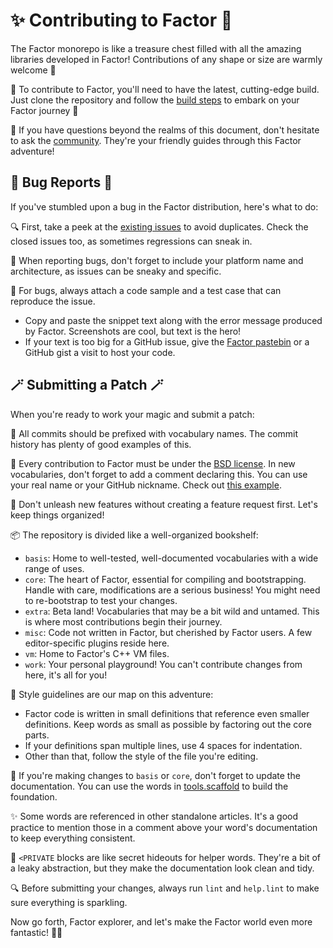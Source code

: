 # ✨ Contributing to Factor 🚀

The Factor monorepo is like a treasure chest filled with all the amazing libraries developed in Factor! Contributions of any shape or size are warmly welcome 🎉

🚀 To contribute to Factor, you'll need to have the latest, cutting-edge build. Just clone the repository and follow the [build steps](README.md#building-factor-from-source) to embark on your Factor journey 🚀

🤔 If you have questions beyond the realms of this document, don't hesitate to ask the [community](https://www.concatenative.org/wiki/view/Factor/Community). They're your friendly guides through this Factor adventure!

## 🐞 Bug Reports 🐞

If you've stumbled upon a bug in the Factor distribution, here's what to do:

🔍 First, take a peek at the [existing issues](https://github.com/factor/factor/issues?q=is%3Aissue) to avoid duplicates. Check the closed issues too, as sometimes regressions can sneak in.

🔬 When reporting bugs, don't forget to include your platform name and architecture, as issues can be sneaky and specific.

📜 For bugs, always attach a code sample and a test case that can reproduce the issue.
  - Copy and paste the snippet text along with the error message produced by Factor. Screenshots are cool, but text is the hero!
  - If your text is too big for a GitHub issue, give the [Factor pastebin](https://paste.factorcode.org/) or a GitHub gist a visit to host your code.

## 🪄 Submitting a Patch 🪄

When you're ready to work your magic and submit a patch:

📜 All commits should be prefixed with vocabulary names. The commit history has plenty of good examples of this.

📜 Every contribution to Factor must be under the [BSD license](LICENSE.txt). In new vocabularies, don't forget to add a comment declaring this. You can use your real name or your GitHub nickname. Check out [this example](https://github.com/factor/factor/blob/master/core/alien/alien.factor).

🚀 Don't unleash new features without creating a feature request first. Let's keep things organized!

📦 The repository is divided like a well-organized bookshelf:
  - `basis`: Home to well-tested, well-documented vocabularies with a wide range of uses.
  - `core`: The heart of Factor, essential for compiling and bootstrapping. Handle with care, modifications are a serious business! You might need to re-bootstrap to test your changes.
  - `extra`: Beta land! Vocabularies that may be a bit wild and untamed. This is where most contributions begin their journey.
  - `misc`: Code not written in Factor, but cherished by Factor users. A few editor-specific plugins reside here.
  - `vm`: Home to Factor's C++ VM files.
  - `work`: Your personal playground! You can't contribute changes from here, it's all for you!

🎨 Style guidelines are our map on this adventure:
  - Factor code is written in small definitions that reference even smaller definitions. Keep words as small as possible by factoring out the core parts.
  - If your definitions span multiple lines, use 4 spaces for indentation.
  - Other than that, follow the style of the file you're editing.

📃 If you're making changes to `basis` or `core`, don't forget to update the documentation. You can use the words in [tools.scaffold](https://docs.factorcode.org/content/article-tools.scaffold.html) to build the foundation.

✨ Some words are referenced in other standalone articles. It's a good practice to mention those in a comment above your word's documentation to keep everything consistent.

🤫 `<PRIVATE` blocks are like secret hideouts for helper words. They're a bit of a leaky abstraction, but they make the documentation look clean and tidy.

🔍 Before submitting your changes, always run `lint` and `help.lint` to make sure everything is sparkling.

Now go forth, Factor explorer, and let's make the Factor world even more fantastic! 🌟💫
